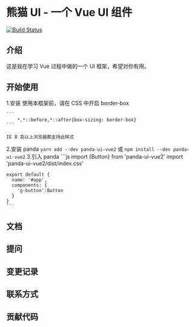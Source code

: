 # 熊猫 UI - 一个 Vue UI 组件

[![Build Status](https://travis-ci.com/alertguo/Panda-UI.svg?branch=main)](https://travis-ci.com/alertguo/Panda-UI)

## 介绍

这是我在学习 Vue 过程中做的一个 UI 框架，希望对你有用。

## 开始使用
1.安装
    使用本框架前，请在 CSS 中开启 border-box
    
    ```
        *,*::before,*::after{box-sizing: border-box}
    ```

    IE 8 及以上浏览器都支持此样式
2.安装 panda
    ```
    yarn add --dev panda-ui-vue2
    ```
    或
    ```
    npm install --dev panda-ui-vue2
    ```
3.引入 panda
    ```js
    import {Button} from 'panda-ui-vue2'
    import 'panda-ui-vue2/dist/index.css'
    
    export default {
      name: '#app',
      components: {
        'g-button':Button
      }
    }
    ```
## 文档

## 提问

## 变更记录

## 联系方式

## 贡献代码
